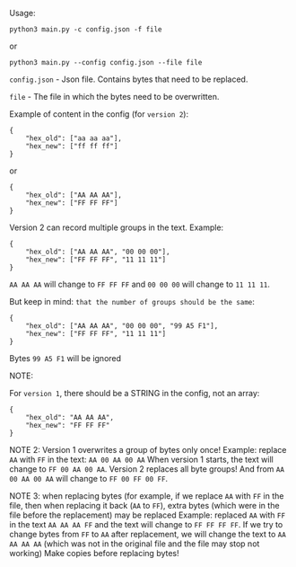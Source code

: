 Usage:

`python3 main.py -c config.json -f file`

or

`python3 main.py --config config.json --file file`

`config.json` - Json file. Contains bytes that need to be replaced.

`file` - The file in which the bytes need to be overwritten.

Example of content in the config (for `version 2`):
```
{
	"hex_old": ["aa aa aa"],
	"hex_new": ["ff ff ff"]
}
```

or

```
{
	"hex_old": ["AA AA AA"],
	"hex_new": ["FF FF FF"]
}
```





Version 2 can record multiple groups in the text.
Example:
```
{
	"hex_old": ["AA AA AA", "00 00 00"],
	"hex_new": ["FF FF FF", "11 11 11"]
}
```

`AA AA AA` will change to `FF FF FF` and `00 00 00` will change to `11 11 11`.

But keep in mind: `that the number of groups should be the same`:

```
{
	"hex_old": ["AA AA AA", "00 00 00", "99 A5 F1"],
	"hex_new": ["FF FF FF", "11 11 11"]
}
```

Bytes `99 A5 F1` will be ignored





NOTE:

For `version 1`, there should be a STRING in the config, not an array:
```
{
	"hex_old": "AA AA AA",
	"hex_new": "FF FF FF"
}
```


NOTE 2:
Version 1 overwrites a group of bytes only once!
Example:
replace `AA` with `FF` in the text:
```AA 00 AA 00 AA```
When version 1 starts, the text will change to `FF 00 AA 00 AA`.
Version 2 replaces all byte groups! And from `AA 00 AA 00 AA` will change to `FF 00 FF 00 FF`.

NOTE 3:
when replacing bytes (for example, if we replace `AA` with `FF` in the file, then when replacing it back (`AA` to `FF`), extra bytes (which were in the file before the replacement) may be replaced
Example:
replaced `AA` with `FF` in the text ```AA AA AA FF``` and the text will change to ```FF FF FF FF```. If we try to change bytes from `FF` to `AA` after replacement, we will change the text to ```AA AA AA AA``` (which was not in the original file and the file may stop not working) 
Make copies before replacing bytes!
